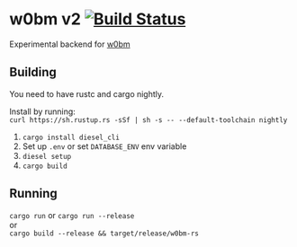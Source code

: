 # w0bm v2 [![Build Status](https://travis-ci.org/w0bm/w0bm-rs.svg?branch=master)](https://travis-ci.org/w0bm/w0bm-rs)

Experimental backend for [w0bm](https://w0bm.com)

## Building

You need to have rustc and cargo nightly.

Install by running:  
`curl https://sh.rustup.rs -sSf | sh -s -- --default-toolchain nightly`

1. `cargo install diesel_cli`
2. Set up `.env` or set `DATABASE_ENV` env variable
3. `diesel setup`
4. `cargo build`

## Running

`cargo run` or `cargo run --release`  
or  
`cargo build --release && target/release/w0bm-rs`
